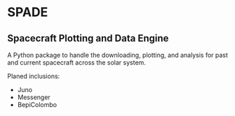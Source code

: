 # SPADE
## Spacecraft Plotting and Data Engine

A Python package to handle the downloading, plotting, and analysis for past and current spacecraft across the solar system.

Planed inclusions:
- Juno
- Messenger
- BepiColombo
